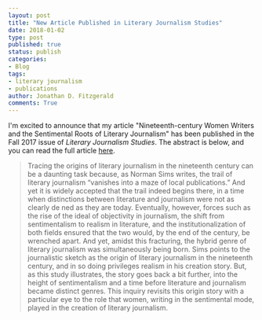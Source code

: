 ```yaml
---
layout: post
title: "New Article Published in Literary Journalism Studies"
date: 2018-01-02
type: post
published: true
status: publish
categories:
- Blog
tags:
- literary journalism
- publications
author: Jonathan D. Fitzgerald
comments: True
---
```


I'm excited to announce that my article "Nineteenth-century Women Writers and the Sentimental Roots of Literary Journalism" has been published in the Fall 2017 issue of *Literary Journalism Studies*. The abstract is below, and you can read the full article [here](http://ialjs.org/wp-content/uploads/2017/11/01-Sentimental-8-27.pdf).

>Tracing the origins of literary journalism in the nineteenth century can be a daunting task because, as Norman Sims writes, the trail of literary journalism “vanishes into a maze of local publications.” And yet it is widely accepted that the trail indeed begins there, in a time when distinctions between literature and journalism were not as clearly de ned as they are today. Eventually, however, forces such as the rise of the ideal of objectivity in journalism, the shift from sentimentalism to realism in literature, and the institutionalization of both fields ensured that the two would, by the end of the century, be wrenched apart. And yet, amidst this fracturing, the hybrid genre of literary journalism was simultaneously being born. Sims points to the journalistic sketch as the origin of literary journalism in the nineteenth century, and in so doing privileges realism in his creation story. But, as this study illustrates, the story goes back a bit further, into the height of sentimentalism and a time before literature and journalism became distinct genres. This inquiry revisits this origin story with a particular eye to the role that women, writing in the sentimental mode, played in the creation of literary journalism.
